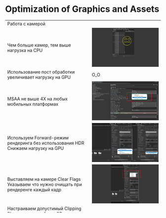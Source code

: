 <!DOCTYPE html>
<h1>Optimization of Graphics and Assets</h1>

<table class="demoTable" style="height: 623px;">
<tbody>
<tr style="height: 17px;">
<td style="width: 672.438px; height: 17px;" colspan="5">Работа с камерой</td>
</tr>
<tr style="height: 17px;">
<td style="width: 258.112px; height: 17px;">Чем больше камер, тем выше нагрузка на CPU</td>
<td><img src="https://github.com/StasTsb/TestDocumentation/blob/master/ScreenOpti/1.png" width="340" height="126"></td>
</tr>
<tr style="height: 17px;">
<td style="width: 258.112px; height: 17px;">Использование пост обработки увеличивает нагрузку на GPU</td>
<td style="width: 258.112px; height: 17px;">O_O </td>
</tr>
<tr style="height: 17px;">
<td style="width: 258.112px; height: 17px;">MSAA не выше 4Х на любых мобильных платформах</td>
<td><img src="https://github.com/StasTsb/TestDocumentation/blob/master/ScreenOpti/3.png" width="340" height="126"></td>
</tr>
<tr style="height: 17px;">
<td style="width: 258.112px; height: 17px;">Используем Forward-режим рендеринга без использования HDR<br> Снижаем нагрузку на GPU</td>
<td><img src="https://github.com/StasTsb/TestDocumentation/blob/master/ScreenOpti/4.png" width="340" height="126"></td>
</tr>
<tr style="height: 17px;">
<td style="width: 258.112px; height: 17px;">Выставляем на камере Clear Flags<br> Указываем что нужно очищать при рендеренге каждый кадр</td>
<td><img src="https://github.com/StasTsb/TestDocumentation/blob/master/ScreenOpti/5.png" width="340" height="126"></td>
</tr>
<tr style="height: 17px;">
<td style="width: 258.112px; height: 17px;">Настраиваем допустимый Clipping Planes при разработке 3D<br> Ограничиваем область прорисовки дальних обьектов</td>
<td style="width: 258.112px; height: 17px;">O_O </td>
</tr>
<tr style="height: 17px;">
<td style="width: 672.438px; height: 17px;" colspan="5">Работа с рендерингом</td>
</tr>
<tr style="height: 17px;">
<td style="width: 258.112px; height: 17px;">Используем облегченные API (Vulkan или Metal)<br> Для 2D достаточно (OpenGL2)</td>
<td style="width: 258.112px; height: 17px;">O_O </td>
</tr>
</tr>
<tr style="height: 17px;">
<td style="width: 258.112px; height: 17px;">Используем Occlusion Culling<br> Для выгрузки обьектов вне поля зрения</td>
<td style="width: 258.112px; height: 17px;">O_O </td>
</tr>
</tr>
<tr style="height: 17px;">
<td style="width: 258.112px; height: 17px;">Используем только запеченное освещение<br> Отказываемся от теней и Reflection Probes <br> Realtime расчеты не используем вовсе</td>
<td style="width: 258.112px; height: 17px;">O_O </td>
</tr>
</tr>
<tr style="height: 17px;">
<td style="width: 258.112px; height: 17px;">Стараемся использовать Static и Dynamic Batching для обьектов и объединения геометрии</td>
<td style="width: 258.112px; height: 17px;">O_O </td>
</tr>
</tr>
<tr style="height: 17px;">
<td style="width: 258.112px; height: 17px;">Стараемся не использовать процедурные системы частиц</td>
<td style="width: 258.112px; height: 17px;">O_O </td>
</tr>
</tr>
<tr style="height: 17px;">
<td style="width: 258.112px; height: 17px;">Анимацию юзаем по минимуму<br> Где возможно анимируем через скрипты или DOTween </td>
<td style="width: 258.112px; height: 17px;">O_O </td>
</tr>
</tr>
<tr style="height: 17px;">
<td style="width: 258.112px; height: 17px;">По возможности устанавливаем значение флага "Realtime Pixel Lights" на 0 </td>
<td style="width: 258.112px; height: 17px;">O_O </td>
</tr>
</tr>
<tr style="height: 17px;">
<td style="width: 258.112px; height: 17px;">Выключаем Soft Particles</td>
<td style="width: 258.112px; height: 17px;">O_O </td>
</tr>
</tr>
<tr style="height: 17px;">
<td style="width: 258.112px; height: 17px;">Стараемся использовать простые шейдера с минимальным количеством инструкций</td>
<td style="width: 258.112px; height: 17px;">O_O </td>
</tr>
</tr>
<tr style="height: 17px;">
<td style="width: 258.112px; height: 17px;">Избегаем сэмплинга в Reflection Probes</td>
<td style="width: 258.112px; height: 17px;">O_O </td>
</tr>
</tr>
<tr style="height: 17px;">
<td style="width: 258.112px; height: 17px;">Используем общий материал для объектов</td>
<td style="width: 258.112px; height: 17px;">O_O </td>
</tr>
</tr>
<tr style="height: 17px;">
<td style="width: 258.112px; height: 17px;">Используем Gamma рендеринг вместо Linear</td>
<td style="width: 258.112px; height: 17px;">O_O </td>
</tr>
</tr>
<tr style="height: 17px;">
<td style="width: 258.112px; height: 17px;">Стараемся использовать URP-рендеринг вместо Legacy (Built-in)</td>
<td style="width: 258.112px; height: 17px;">O_O </td>
</tr>
</tr>
<tr style="height: 17px;">
<td style="width: 258.112px; height: 17px;">Изучить и использовать ShaderVariants<br> Для уменьшения нагрузки на GPU</td>
<td style="width: 258.112px; height: 17px;">O_O </td>
</tr>
</tr>
<tr style="height: 17px;">
<td style="width: 258.112px; height: 17px;">При добавлении/ удалении шейдеров в проекте, держим актуальным список Always Inculded Shaders</td>
<td style="width: 258.112px; height: 17px;">O_O </td>
</tr>
</tr>
<tr style="height: 17px;">
<td style="width: 258.112px; height: 17px;">В некоторых случаях необходимо разогреть видео-чип перед стартом игры(инициализируя обьекты на сцене Preload)<br> Для исключения микро-фризов при первой отрисовке объекта</td>
<td style="width: 258.112px; height: 17px;">O_O </td>
</tr>
<tr style="height: 17px;">
<td style="width: 672.438px; height: 17px;" colspan="5">Работа с ресурсами</td>
</tr>

</tr>
</tbody>
</table>
<p></p>